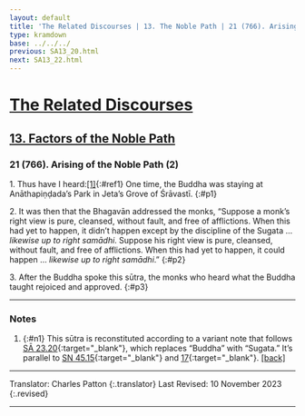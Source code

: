 ```yaml
---
layout: default
title: 'The Related Discourses | 13. The Noble Path | 21 (766). Arising of the Noble Path (2)'
type: kramdown
base: ../../../
previous: SA13_20.html
next: SA13_22.html
---
```


# [The Related Discourses](../index.html)
## [13. Factors of the Noble Path](index.html)
### 21 (766). Arising of the Noble Path (2)

1\. Thus have I heard:[\[1\]](#n1){:#ref1} One time, the Buddha was staying at Anāthapiṇḍada’s Park in Jeta’s Grove of Śrāvastī.
{:#p1}

2\. It was then that the Bhagavān addressed the monks, “Suppose a monk’s right view is pure, cleansed, without fault, and free of afflictions. When this had yet to happen, it didn’t happen except by the discipline of the Sugata … <em>likewise up to right samādhi</em>. Suppose his right view is pure, cleansed, without fault, and free of afflictions. When this had yet to happen, it could happen … <em>likewise up to right samādhi</em>.”
{:#p2}

3\. After the Buddha spoke this sūtra, the monks who heard what the Buddha taught rejoiced and approved.
{:#p3}

---

### Notes

1. {:#n1} This sūtra is reconstituted according to a variant note that follows [SĀ 23.20](SA13_20.html){:target="_blank"}, which replaces “Buddha” with “Sugata.” It’s parallel to [SN 45.15](https://suttacentral.net/sn45.15){:target="_blank"} and [17](https://suttacentral.net/sn45.17){:target="_blank"}. [\[back\]](#ref1)

---

Translator: Charles Patton
{:.translator}
Last Revised: 10 November 2023
{:.revised}

---